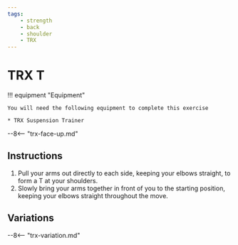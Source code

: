 ```yaml
---
tags:
    - strength
    - back
    - shoulder
    - TRX
---
```


# TRX T

!!! equipment "Equipment"

    You will need the following equipment to complete this exercise
    
    * TRX Suspension Trainer

--8<-- "trx-face-up.md"

## Instructions

1. Pull your arms out directly to each side, keeping your elbows straight, to form a T at your shoulders.
2. Slowly bring your arms together in front of you to the starting position, keeping your elbows straight throughout the move.

## Variations

--8<-- "trx-variation.md"